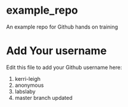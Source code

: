 # example_repo
An example repo for Github hands on training
# Add Your username
Edit this file to add your Github username here:
1. kerri-leigh
2. anonymous
3. labslaby
4. master branch updated
